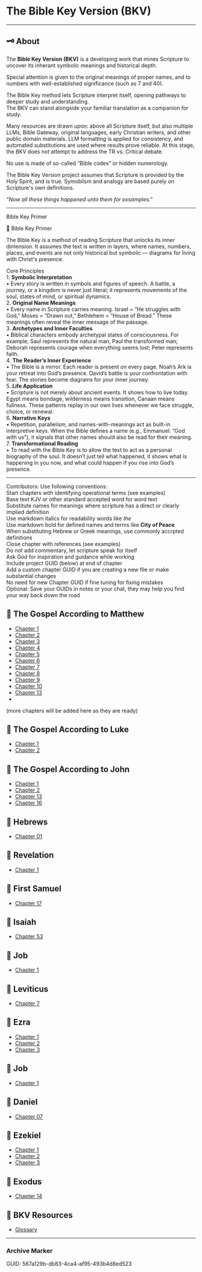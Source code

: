 
# The Bible Key Version (BKV)

---

## 🗝️ About
The **Bible Key Version (BKV)** is a developing work that mines Scripture to uncover its inherant symbolic meanings and historical depth.  

Special attention is given to the original meanings of proper names, and to numbers with well-established significance (such as 7 and 40). 

The Bible Key method lets Scripture interpret itself, opening pathways to deeper study and understanding.  
The BKV can stand alongside your familiar translation as a companion for study.  

Many resources are drawn upon: above all Scripture itself, but also multiple LLMs, Bible Gateway, original languages, early Christian writers, and other public domain materials. LLM formatting is applied for consistency, and automated substitutions are used where results prove reliable. At this stage, the BKV does not attempt to address the TR vs. Critical debate.


No use is made of so-called “Bible codes” or hidden numerology. 

The Bible Key Version project assumes that Scripture is provided by the Holy Spirit, and is true. Symoblism and analogy are based purely on Scripture's own definitions.

_"Now all these things happened unto them for exsamples."_

---

Bible Key Primer

📜 Bible Key Primer  

The Bible Key is a method of reading Scripture that unlocks its inner dimension. It assumes the text is written in layers, where names, numbers, places, and events are not only historical but symbolic — diagrams for living with Christ's presence.  

Core Principles  
	1.	**Symbolic Interpretation**  
	•	Every story is written in symbols and figures of speech. A battle, a journey, or a kingdom is never just literal; it represents movements of the soul, states of mind, or spiritual dynamics.  
	2.	**Original Name Meanings**  
	•	Every name in Scripture carries meaning. Israel = “He struggles with God,” Moses = “Drawn out,” Bethlehem = “House of Bread.” These meanings often reveal the inner message of the passage.  
	3.	**Archetypes and Inner Faculties**  
	•	Biblical characters embody archetypal states of consciousness. For example, Saul represents the natural man, Paul the transformed man; Deborah represents courage when everything seems lost; Peter represents faith.  
	4.	**The Reader’s Inner Experience**  
	•	The Bible is a mirror. Each reader is present on every page. Noah’s Ark is your retreat into God’s presence. David’s battle is your confrontation with fear. The stories become diagrams for your inner journey.  
	5.	**Life Application**  
	•	Scripture is not merely about ancient events. It shows how to live today. Egypt means bondage, wilderness means transition, Canaan means fullness. These patterns replay in our own lives whenever we face struggle, choice, or renewal.  
	6.	**Narrative Keys**  
	•	Repetition, parallelism, and names-with-meanings act as built-in interpretive keys. When the Bible defines a name (e.g., Emmanuel: “God with us”), it signals that other names should also be read for their meaning.  
	7.	**Transformational Reading**  
	•	To read with the Bible Key is to allow the text to act as a personal biography of the soul. It doesn’t just tell what happened, it shows what is happening in you now, and what could happen if you rise into God’s presence.  

---

Contributors: Use following conventions:  
Start chapters with identifying operational terms (see examples)  
Base text KJV or other standard accepted word for word text  
Substitute names for meanings where scripture has a direct or clearly implied definition  
Use markdown italics for readability words like _the_  
Use markdown bold for defined names and terms like **City of Peace**  
When substituting Hebrew or Greek meanings, use commonly accrpted definitions  
Close chapter with references (see examples)  
Do not add commentary, let scripture speak for itself  
Ask God for inspiration and guidance while working  
Include project GUID (below) at end of chapter  
Add a custom chapter GUID if you are creating a new file or make substantial changes  
  No need for new Chapter GUID if fine tuning for fixing mistakes  
  Optional: Save your GUIDs in notes or your chat, they may help you find your way back down the road  

## 📖 The Gospel According to Matthew
- [Chapter 1](Matthew_01.md) 
- [Chapter 2](Matthew_02.md) 
- [Chapter 3](Matthew_03.md)
- [Chapter 4](Matthew_04.md)
- [Chapter 5](Matthew_05.md)
- [Chapter 6](Matthew_06.md)
- [Chapter 7](Matthew_07.md)
- [Chapter 8](Matthew_08.md)
- [Chapter 9](Matthew_09.md)
- [Chapter 10](Matthew_10.md)  
- [Chapter 13](Matthew_13.md)  
- 
(more chapters will be added here as they are ready)

## 📖 The Gospel According to Luke  
- [Chapter 1](Luke_01.md)
- [Chapter 2](Luke_02.md)  

## 📖 The Gospel According to John  
- [Chapter 1](John_01.md)  
- [Chapter 2](John_02.md)
- [Chapter 13](John_13.md)
- [Chapter 16](John_16.md)

## 📖 Hebrews  
- [Chapter 01](Hebrews_01.md)  

## 📖 Revelation  
- [Chapter 1](Revelation_01.md)

## 📖 First Samuel  
- [Chapter 17](1_Samuel_17.md)  

## 📖 Isaiah  
- [Chapter 53](Isaiah_53.md)  

## 📖 Job  
- [Chapter 1](Job_01.md)  

## 📖 Leviticus  
- [Chapter 7](Leviticus_07.md) 

## 📖 Ezra  
- [Chapter 1](Ezra_01.md)
- [Chapter 2](Ezra_02.md)
- [Chapter 3](Ezra_03.md)

## 📖 Job  
- [Chapter 1](Job_01.md)  

## 📖 Daniel  
- [Chapter 07](Daniel_07.md)  

## 📖 Ezekiel  
- [Chapter 1](Ezekiel_12.md)
- [Chapter 2](Ezekiel_13.md)
- [Chapter 3](Ezekiel_37.md)

## 📖 Exodus  
- [Chapter 14](Exodus_14.md)  

## 📖 BKV Resources  
- [Glossary](BKV_Glossary.md)  

---

### Archive Marker
GUID: 567a129b-db83-4ca4-af95-493b4d8ed523
